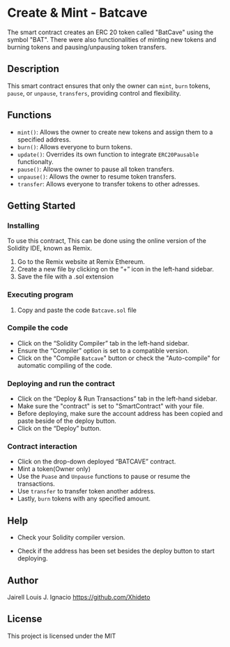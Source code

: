 # Create & Mint - Batcave

The smart contract creates an ERC 20 token called "BatCave" using the symbol "BAT". There were also functionalities of minting new tokens and burning tokens and pausing/unpausing token transfers.

## Description

This smart contract ensures that only the owner can `mint`, `burn` tokens, `pause`, or `unpause`, `transfers`, providing control and flexibility.

## Functions

- `mint()`: Allows the owner to create new tokens and assign them to a specified address.
- `burn()`: Allows everyone to burn tokens.
- `update()`: Overrides its own function to integrate `ERC20Pausable` functionalty.
- `pause()`: Allows the owner to pause all token transfers.
- `unpause()`: Allows the owner to resume token transfers.
- `transfer`: Allows everyone to transfer tokens to other adresses.

## Getting Started

### Installing

To use this contract, This can be done using the online version of the Solidity IDE, known as Remix.

1. Go to the Remix website at Remix Ethereum.
2. Create a new file by clicking on the “+” icon in the left-hand sidebar.
3. Save the file with a .sol extension

### Executing program

1. Copy and paste the code `Batcave.sol` file

### Compile the code

- Click on the “Solidity Compiler” tab in the left-hand sidebar.
- Ensure the “Compiler” option is set to a compatible version.
- Click on the "Compile `Batcave`" button or check the "Auto-compile" for automatic compiling of the code.

### Deploying and run the contract

- Click on the “Deploy & Run Transactions” tab in the left-hand sidebar.
- Make sure the "contract" is set to "SmartContract" with your file.
- Before deploying, make sure the account address has been copied and paste beside of the deploy button.
- Click on the “Deploy” button.

### Contract interaction

- Click on the drop-down deployed “BATCAVE” contract.
- Mint a token(Owner only)
- Use the `Puase` and `Unpause` functions to pause or resume the transactions.
- Use `transfer` to transfer token another address.
- Lastly, `burn` tokens with any specified amount.

## Help

- Check your Solidity compiler version.

- Check if the address has been set besides the deploy button to start deploying.

## Author

Jairell Louis J. Ignacio
https://github.com/Xhideto

## License

This project is licensed under the MIT
